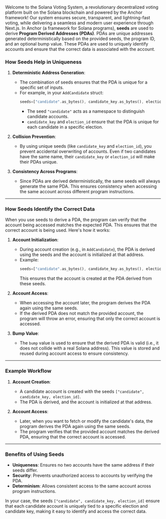 Welcome to the Solana Voting System, a revolutionary decentralized voting platform built on the Solana blockchain and powered by the Anchor framework! Our system ensures secure, transparent, and lightning-fast voting, while delivering a seamless and modern user experience through Next.js.
In Anchor (a framework for Solana programs), **seeds** are used to derive **Program Derived Addresses (PDAs)**. PDAs are unique addresses generated deterministically based on the provided seeds, the program ID, and an optional bump value. These PDAs are used to uniquely identify accounts and ensure that the correct data is associated with the account.

### How Seeds Help in Uniqueness
1. **Deterministic Address Generation**:
   - The combination of seeds ensures that the PDA is unique for a specific set of inputs.
   - For example, in your `AddCandidate` struct:
     ```rust
     seeds=["candidate".as_bytes(), candidate_key.as_bytes(), election_id.as_bytes()]
     ```
     - The seed `"candidate"` acts as a namespace to distinguish candidate accounts.
     - `candidate_key` and `election_id` ensure that the PDA is unique for each candidate in a specific election.

2. **Collision Prevention**:
   - By using unique seeds (like `candidate_key` and `election_id`), you prevent accidental overwriting of accounts. Even if two candidates have the same name, their `candidate_key` or `election_id` will make their PDAs unique.

3. **Consistency Across Programs**:
   - Since PDAs are derived deterministically, the same seeds will always generate the same PDA. This ensures consistency when accessing the same account across different program instructions.

---

### How Seeds Identify the Correct Data
When you use seeds to derive a PDA, the program can verify that the account being accessed matches the expected PDA. This ensures that the correct account is being used. Here's how it works:

1. **Account Initialization**:
   - During account creation (e.g., in `AddCandidate`), the PDA is derived using the seeds and the account is initialized at that address.
   - Example:
     ```rust
     seeds=["candidate".as_bytes(), candidate_key.as_bytes(), election_id.as_bytes()]
     ```
     This ensures that the account is created at the PDA derived from these seeds.

2. **Account Access**:
   - When accessing the account later, the program derives the PDA again using the same seeds.
   - If the derived PDA does not match the provided account, the program will throw an error, ensuring that only the correct account is accessed.

3. **Bump Value**:
   - The `bump` value is used to ensure that the derived PDA is valid (i.e., it does not collide with a real Solana address). This value is stored and reused during account access to ensure consistency.

---

### Example Workflow
1. **Account Creation**:
   - A candidate account is created with the seeds `["candidate", candidate_key, election_id]`.
   - The PDA is derived, and the account is initialized at that address.

2. **Account Access**:
   - Later, when you want to fetch or modify the candidate's data, the program derives the PDA again using the same seeds.
   - The program verifies that the provided account matches the derived PDA, ensuring that the correct account is accessed.

---

### Benefits of Using Seeds
- **Uniqueness**: Ensures no two accounts have the same address if their seeds differ.
- **Security**: Prevents unauthorized access to accounts by verifying the PDA.
- **Determinism**: Allows consistent access to the same account across program instructions.

In your case, the seeds `["candidate", candidate_key, election_id]` ensure that each candidate account is uniquely tied to a specific election and candidate key, making it easy to identify and access the correct data.
